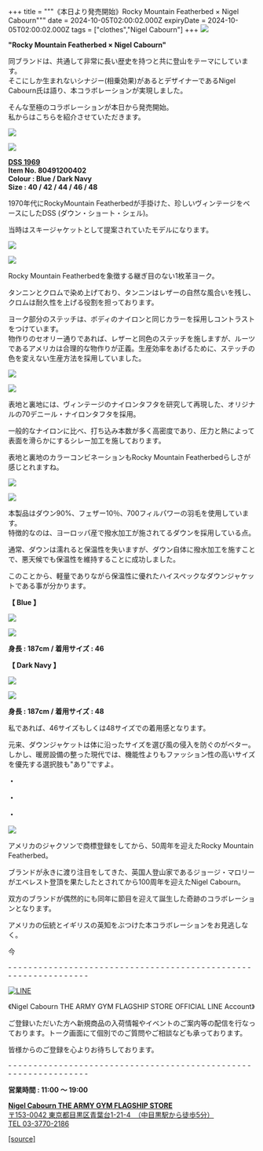 +++
title = """《本日より発売開始》Rocky Mountain Featherbed × Nigel Cabourn"""
date = 2024-10-05T02:00:02.000Z
expiryDate = 2024-10-05T02:00:02.000Z
tags = ["clothes","Nigel Cabourn"]
+++
![](https://cdn.shopify.com/s/files/1/0094/9295/5196/files/RMFC_NC_1_480x480.png?v=1727775193)

**"Rocky Mountain Featherbed × Nigel Cabourn"**

同ブランドは、共通して非常に長い歴史を持つと共に登山をテーマにしています。  
そこにしか生まれないシナジー(相乗効果)があるとデザイナーであるNigel Cabourn氏は語り、本コラボレーションが実現しました。

そんな至極のコラボレーションが本日から発売開始。  
私からはこちらを紹介させていただきます。

![](https://cdn.shopify.com/s/files/1/0094/9295/5196/files/0034_480x480.jpg?v=1728006474)

**![](https://cdn.shopify.com/s/files/1/0094/9295/5196/files/0032_480x480.jpg?v=1728006474)**

[**DSS 1969**](https://cabourn.jp/products/80491200402 "ナイジェル・ケーボン × ロッキーマウンテンフェザーベッド - DSS 1969 / Nigel Cabourn × Rocky Mountain Featherbed - DSS 1969")  
**Item No. 80491200402**  
**Colour : Blue / Dark Navy**  
**Size : 40 / 42 / 44 / 46 / 48**

1970年代にRockyMountain Featherbedが手掛けた、珍しいヴィンテージをベースにしたDSS (ダウン・ショート・シェル)。

当時はスキージャケットとして提案されていたモデルになります。

![](https://cdn.shopify.com/s/files/1/0094/9295/5196/files/DSC1675_480x480.jpg?v=1728002960)

![](https://cdn.shopify.com/s/files/1/0094/9295/5196/files/DSC1844_480x480.jpg?v=1728003278)

Rocky Mountain Featherbedを象徴する継ぎ目のない1枚革ヨーク。

タンニンとクロムで染め上げており、タンニンはレザーの自然な風合いを残し、クロムは耐久性を上げる役割を担っております。

ヨーク部分のステッチは、ボディのナイロンと同じカラーを採用しコントラストをつけています。  
物作りのセオリー通りであれば、レザーと同色のステッチを施しますが、ルーツであるアメリカは合理的な物作りが正義。生産効率をあげるために、ステッチの色を変えない生産方法を採用していました。

![](https://cdn.shopify.com/s/files/1/0094/9295/5196/files/DSC1694_480x480.jpg?v=1728002960)

![](https://cdn.shopify.com/s/files/1/0094/9295/5196/files/DSC1853_480x480.jpg?v=1728003286)

表地と裏地には、ヴィンテージのナイロンタフタを研究して再現した、オリジナルの70デニール・ナイロンタフタを採用。

一般的なナイロンに比べ、打ち込み本数が多く高密度であり、圧力と熱によって表面を滑らかにするシレー加工を施しております。

表地と裏地のカラーコンビネーションもRocky Mountain Featherbedらしさが感じとれますね。

![](https://cdn.shopify.com/s/files/1/0094/9295/5196/files/DSC1663_480x480.jpg?v=1728002960)

![](https://cdn.shopify.com/s/files/1/0094/9295/5196/files/DSC1826_480x480.jpg?v=1728003275)

本製品はダウン90%、フェザー10％、700フィルパワーの羽毛を使用しています。  
特徴的なのは、ヨーロッパ産で撥水加工が施されてるダウンを採用している点。

通常、ダウンは濡れると保温性を失いますが、ダウン自体に撥水加工を施すことで、悪天候でも保温性を維持することに成功しました。

このことから、軽量でありながら保温性に優れたハイスペックなダウンジャケットである事が分かります。

**【 Blue 】**

![](https://cdn.shopify.com/s/files/1/0094/9295/5196/files/DSC1651_480x480.jpg?v=1727913897)

![](https://cdn.shopify.com/s/files/1/0094/9295/5196/files/DSC1641_480x480.jpg?v=1727913897)

**身長 : 187cm / 着用サイズ : 46**

**【 Dark Navy 】**

![](https://cdn.shopify.com/s/files/1/0094/9295/5196/files/DSC1825_480x480.jpg?v=1727913975)

![](https://cdn.shopify.com/s/files/1/0094/9295/5196/files/DSC1823_480x480.jpg?v=1727913975)

**身長 : 187cm / 着用サイズ : 48**

私であれば、46サイズもしくは48サイズでの着用感となります。

元来、ダウンジャケットは体に沿ったサイズを選び風の侵入を防ぐのがベター。  
しかし、暖房設備の整った現代では、機能性よりもファッション性の高いサイズを優先する選択肢も"あり"ですよ。

**・**

**・**

**・**

**![](https://cdn.shopify.com/s/files/1/0094/9295/5196/files/0008_480x480.jpg?v=1728088931)**

アメリカのジャクソンで商標登録をしてから、50周年を迎えたRocky Mountain Featherbed。

ブランドが永きに渡り注目をしてきた、英国人登山家であるジョージ・マロリーがエベレスト登頂を果たしたとされてから100周年を迎えたNigel Cabourn。

双方のブランドが偶然的にも同年に節目を迎えて誕生した奇跡のコラボレーションとなります。 

アメリカの伝統とイギリスの英知をぶつけた本コラボレーションをお見逃しなく。

今

\- - - - - - - - - - - - - - - - - - - - - - - - - - - - - - - - - - - - - - - - - - - - - - - - - - - - - - - - - - - - - - - -  

[![LINE](https://cdn.shopify.com/s/files/1/0094/9295/5196/files/ja_600x600.png?v=1631941030)](https://lin.ee/NpdpRpF)

《Nigel Cabourn THE ARMY GYM FLAGSHIP STORE OFFICIAL LINE Account》

ご登録いただいた方へ新規商品の入荷情報やイベントのご案内等の配信を行なっております。トーク画面にて個別でのご質問やご相談なども承っております。

皆様からのご登録を心よりお待ちしております。

\- - - - - - - - - - - - - - - - - - - - - - - - - - - - - - - - - - - - - - - - - - - - - - - - - - - - - - - - - - - - - - - - 

**営業時間 : 11:00 〜 19:00**

[**Nigel Cabourn THE ARMY GYM FLAGSHIP STORE**](https://cabourn.jp/pages/flagship)  
[〒153-0042 東京都目黒区青葉台1-21-4　（中目黒駅から徒歩5分）](https://cabourn.jp/pages/flagship)  
[TEL 03-3770-2186](https://cabourn.jp/pages/flagship)

[[source]](https://cabourn.jp/blogs/shop-info/flagship20241005)
